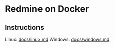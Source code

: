 # Redmine on Docker

## Instructions

Linux: [docs/linux.md](docs/linux.md)
Windows: [docs/windows.md](docs/windows.md)
